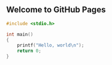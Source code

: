 ## Welcome to GitHub Pages


```c
#include <stdio.h>

int main()
{
	printf("Hello, world\n");
	return 0;
}

```
